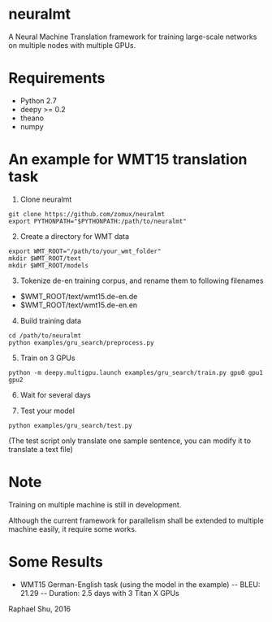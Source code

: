 # neuralmt

A Neural Machine Translation framework for training large-scale networks on multiple nodes with multiple GPUs.

# Requirements

- Python 2.7
- deepy >= 0.2
- theano
- numpy

# An example for WMT15 translation task

1. Clone neuralmt

```
git clone https://github.com/zomux/neuralmt
export PYTHONPATH="$PYTHONPATH:/path/to/neuralmt"
```

2. Create a directory for WMT data

```
export WMT_ROOT="/path/to/your_wmt_folder"
mkdir $WMT_ROOT/text
mkdir $WMT_ROOT/models
```

3. Tokenize de-en training corpus, and rename them to following filenames

- $WMT_ROOT/text/wmt15.de-en.de
- $WMT_ROOT/text/wmt15.de-en.en

4. Build training data

```
cd /path/to/neuralmt
python examples/gru_search/preprocess.py
```

5. Train on 3 GPUs

```
python -m deepy.multigpu.launch examples/gru_search/train.py gpu0 gpu1 gpu2
```

6. Wait for several days

7. Test your model

```
python examples/gru_search/test.py
```

(The test script only translate one sample sentence, you can modify it to translate a text file)


# Note

Training on multiple machine is still in development.

Although the current framework for parallelism shall be extended to multiple machine easily, it require some works.

# Some Results

- WMT15 German-English task (using the model in the example)
-- BLEU: 21.29
-- Duration: 2.5 days with 3 Titan X GPUs

Raphael Shu, 2016